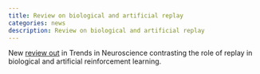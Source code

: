 ```yaml
---
title: Review on biological and artificial replay
categories: news
description: Review on biological and artificial replay
---
```


New [review out](https://www.sciencedirect.com/science/article/pii/S0166223621001442) in Trends in Neuroscience contrasting the role of replay in biological and artificial reinforcement learning.